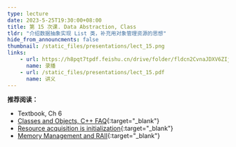 ```yaml
---
type: lecture
date: 2023-5-25T19:30:00+08:00
title: 第 15 次课. Data Abstraction, Class
tldr: "介绍数据抽象实现 List 类，补充用对象管理资源的思想"
hide_from_announcments: false
thumbnail: /static_files/presentations/lect_15.png
links:
    - url: https://h8pqt7tpdf.feishu.cn/drive/folder/fldcn2CvnaJDXV6ZIjPGVVSacrd
      name: 录播
    - url: /static_files/presentations/lect_15.pdf
      name: 讲义
---
```


**推荐阅读：**

- Textbook, Ch 6
- [Classes and Objects, C++ FAQ](https://isocpp.org/wiki/faq/classes-and-objects){:target="_blank"}
- [Resource acquisition is initialization](https://en.wikipedia.org/wiki/Resource_acquisition_is_initialization){:target="_blank"}
- [Memory Management and RAII](https://dev.to/10xlearner/memory-management-and-raii-4f20){:target="_blank"}
